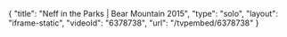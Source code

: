 {
    "title": "Neff in the Parks | Bear Mountain 2015",
    "type": "solo",
    "layout": "iframe-static",
    "videoId": "6378738",
    "url": "\/tvpembed\/6378738"
}